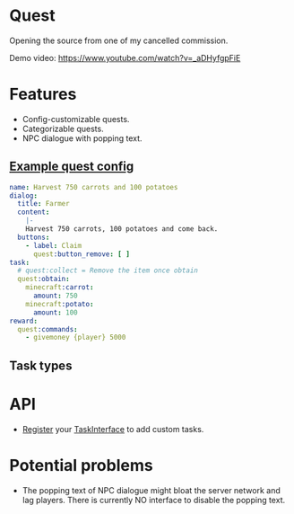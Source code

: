 # Quest
Opening the source from one of my cancelled commission.

Demo video: https://www.youtube.com/watch?v=_aDHyfgpFiE
# Features
- Config-customizable quests.
- Categorizable quests.
- NPC dialogue with popping text.

## [Example quest config](https://github.com/Endermanbugzjfc/Quest/blob/18a61d4c14d73971e5d9248ac76a64bde0452596/resources/quests/farming/15.yml)
```yaml
name: Harvest 750 carrots and 100 potatoes
dialog:
  title: Farmer
  content:
    |-
    Harvest 750 carrots, 100 potatoes and come back.
  buttons:
    - label: Claim
      quest:button_remove: [ ]
task:
  # quest:collect = Remove the item once obtain
  quest:obtain:
    minecraft:carrot:
      amount: 750
    minecraft:potato:
      amount: 100
reward:
  quest:commands:
    - givemoney {player} 5000
```
## Task types
# API
- [Register](https://github.com/Endermanbugzjfc/Quest/blob/18a61d4c14d73971e5d9248ac76a64bde0452596/src/Endermanbugzjfc/Quest/Quest.php#L83-L87) your [TaskInterface](https://github.com/Endermanbugzjfc/Quest/blob/master/src/Endermanbugzjfc/Quest/tasks/TaskInterface.php) to add custom tasks.
# Potential problems
- The popping text of NPC dialogue might bloat the server network and lag players. There is currently NO interface to disable the popping text.
